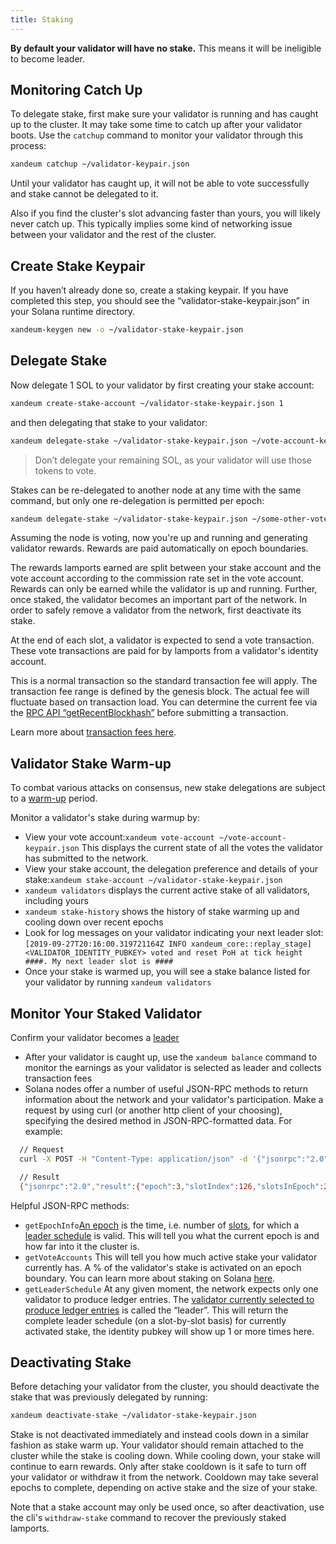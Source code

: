 ```yaml
---
title: Staking
---
```


**By default your validator will have no stake.** This means it will be
ineligible to become leader.

## Monitoring Catch Up

To delegate stake, first make sure your validator is running and has caught up
to the cluster. It may take some time to catch up after your validator boots.
Use the `catchup` command to monitor your validator through this process:

```bash
xandeum catchup ~/validator-keypair.json
```

Until your validator has caught up, it will not be able to vote successfully and
stake cannot be delegated to it.

Also if you find the cluster's slot advancing faster than yours, you will likely
never catch up. This typically implies some kind of networking issue between
your validator and the rest of the cluster.

## Create Stake Keypair

If you haven’t already done so, create a staking keypair. If you have completed
this step, you should see the “validator-stake-keypair.json” in your Solana
runtime directory.

```bash
xandeum-keygen new -o ~/validator-stake-keypair.json
```

## Delegate Stake

Now delegate 1 SOL to your validator by first creating your stake account:

```bash
xandeum create-stake-account ~/validator-stake-keypair.json 1
```

and then delegating that stake to your validator:

```bash
xandeum delegate-stake ~/validator-stake-keypair.json ~/vote-account-keypair.json
```

> Don’t delegate your remaining SOL, as your validator will use those tokens to vote.

Stakes can be re-delegated to another node at any time with the same command,
but only one re-delegation is permitted per epoch:

```bash
xandeum delegate-stake ~/validator-stake-keypair.json ~/some-other-vote-account-keypair.json
```

Assuming the node is voting, now you're up and running and generating validator
rewards. Rewards are paid automatically on epoch boundaries.

The rewards lamports earned are split between your stake account and the vote
account according to the commission rate set in the vote account. Rewards can
only be earned while the validator is up and running. Further, once staked, the
validator becomes an important part of the network. In order to safely remove a
validator from the network, first deactivate its stake.

At the end of each slot, a validator is expected to send a vote transaction.
These vote transactions are paid for by lamports from a validator's identity
account.

This is a normal transaction so the standard transaction fee will apply. The
transaction fee range is defined by the genesis block. The actual fee will
fluctuate based on transaction load. You can determine the current fee via the
[RPC API “getRecentBlockhash”](../api/http#getrecentblockhash)
before submitting a transaction.

Learn more about [transaction fees here](../implemented-proposals/transaction-fees.md).

## Validator Stake Warm-up

To combat various attacks on consensus, new stake delegations are subject to
a [warm-up](/staking/stake-accounts#delegation-warmup-and-cooldown)
period.

Monitor a validator's stake during warmup by:

- View your vote account:`xandeum vote-account ~/vote-account-keypair.json` This displays the current state of all the votes the validator has submitted to the network.
- View your stake account, the delegation preference and details of your stake:`xandeum stake-account ~/validator-stake-keypair.json`
- `xandeum validators` displays the current active stake of all validators, including yours
- `xandeum stake-history` shows the history of stake warming up and cooling down over recent epochs
- Look for log messages on your validator indicating your next leader slot: `[2019-09-27T20:16:00.319721164Z INFO xandeum_core::replay_stage] <VALIDATOR_IDENTITY_PUBKEY> voted and reset PoH at tick height ####. My next leader slot is ####`
- Once your stake is warmed up, you will see a stake balance listed for your validator by running `xandeum validators`

## Monitor Your Staked Validator

Confirm your validator becomes a [leader](../terminology.md#leader)

- After your validator is caught up, use the `xandeum balance` command to monitor the earnings as your validator is selected as leader and collects transaction fees
- Solana nodes offer a number of useful JSON-RPC methods to return information about the network and your validator's participation. Make a request by using curl \(or another http client of your choosing\), specifying the desired method in JSON-RPC-formatted data. For example:

```bash
  // Request
  curl -X POST -H "Content-Type: application/json" -d '{"jsonrpc":"2.0","id":1, "method":"getEpochInfo"}' http://localhost:8899

  // Result
  {"jsonrpc":"2.0","result":{"epoch":3,"slotIndex":126,"slotsInEpoch":256},"id":1}
```

Helpful JSON-RPC methods:

- `getEpochInfo`[An epoch](../terminology.md#epoch) is the time, i.e. number of [slots](../terminology.md#slot), for which a [leader schedule](../terminology.md#leader-schedule) is valid. This will tell you what the current epoch is and how far into it the cluster is.
- `getVoteAccounts` This will tell you how much active stake your validator currently has. A % of the validator's stake is activated on an epoch boundary. You can learn more about staking on Solana [here](../cluster/stake-delegation-and-rewards.md).
- `getLeaderSchedule` At any given moment, the network expects only one validator to produce ledger entries. The [validator currently selected to produce ledger entries](../cluster/leader-rotation.md#leader-rotation) is called the “leader”. This will return the complete leader schedule \(on a slot-by-slot basis\) for currently activated stake, the identity pubkey will show up 1 or more times here.

## Deactivating Stake

Before detaching your validator from the cluster, you should deactivate the
stake that was previously delegated by running:

```bash
xandeum deactivate-stake ~/validator-stake-keypair.json
```

Stake is not deactivated immediately and instead cools down in a similar fashion
as stake warm up. Your validator should remain attached to the cluster while
the stake is cooling down. While cooling down, your stake will continue to earn
rewards. Only after stake cooldown is it safe to turn off your validator or
withdraw it from the network. Cooldown may take several epochs to complete,
depending on active stake and the size of your stake.

Note that a stake account may only be used once, so after deactivation, use the
cli's `withdraw-stake` command to recover the previously staked lamports.

